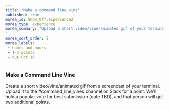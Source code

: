```yaml
---
title: "Make a command line vine"
published: true
morea_id: Show_Off.experience2
morea_type: experience
morea_summary: "Upload a short video/vine/animated gif of your terminal in action
"
morea_sort_order: 2
morea_labels:
 - hours and hours
 - 1-3 points
 - due Oct 16
---
```


### Make a Command Line Vine

Create a short video/vine/animated gif from a screencast of your terminal. Upload it to the #command_line_vines channel on Slack for a point. We'll hold a popular vote for best submission (date TBD), and that person will get two additional points.
